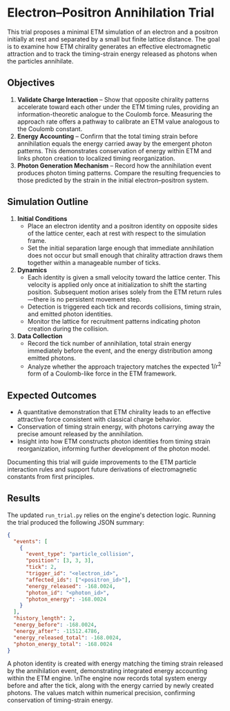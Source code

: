 # Electron–Positron Annihilation Trial

This trial proposes a minimal ETM simulation of an electron and a positron initially at rest and separated by a small but finite lattice distance. The goal is to examine how ETM chirality generates an effective electromagnetic attraction and to track the timing-strain energy released as photons when the particles annihilate.

## Objectives

1. **Validate Charge Interaction** – Show that opposite chirality patterns accelerate toward each other under the ETM timing rules, providing an information-theoretic analogue to the Coulomb force. Measuring the approach rate offers a pathway to calibrate an ETM value analogous to the Coulomb constant.
2. **Energy Accounting** – Confirm that the total timing strain before annihilation equals the energy carried away by the emergent photon patterns. This demonstrates conservation of energy within ETM and links photon creation to localized timing reorganization.
3. **Photon Generation Mechanism** – Record how the annihilation event produces photon timing patterns. Compare the resulting frequencies to those predicted by the strain in the initial electron–positron system.

## Simulation Outline

1. **Initial Conditions**
   - Place an electron identity and a positron identity on opposite sides of the lattice center, each at rest with respect to the simulation frame.
   - Set the initial separation large enough that immediate annihilation does not occur but small enough that chirality attraction draws them together within a manageable number of ticks.
2. **Dynamics**
   - Each identity is given a small velocity toward the lattice center. This velocity is applied only once at initialization to shift the starting position. Subsequent motion arises solely from the ETM return rules—there is no persistent movement step.
   - Detection is triggered each tick and records collisions, timing strain, and emitted photon identities.
   - Monitor the lattice for recruitment patterns indicating photon creation during the collision.
3. **Data Collection**
   - Record the tick number of annihilation, total strain energy immediately before the event, and the energy distribution among emitted photons.
   - Analyze whether the approach trajectory matches the expected $1/r^2$ form of a Coulomb-like force in the ETM framework.

## Expected Outcomes

- A quantitative demonstration that ETM chirality leads to an effective attractive force consistent with classical charge behavior.
- Conservation of timing strain energy, with photons carrying away the precise amount released by the annihilation.
- Insight into how ETM constructs photon identities from timing strain reorganization, informing further development of the photon model.

Documenting this trial will guide improvements to the ETM particle interaction rules and support future derivations of electromagnetic constants from first principles.

## Results

The updated `run_trial.py` relies on the engine's detection logic. Running the
trial produced the following JSON summary:

```json
{
  "events": [
    {
      "event_type": "particle_collision",
      "position": [3, 3, 3],
      "tick": 2,
      "trigger_id": "<electron_id>",
      "affected_ids": ["<positron_id>"],
      "energy_released": -168.0024,
      "photon_id": "<photon_id>",
      "photon_energy": -168.0024
    }
  ],
  "history_length": 2,
  "energy_before": -168.0024,
  "energy_after": -11512.4786,
  "energy_released_total": -168.0024,
  "photon_energy_total": -168.0024
}
```

A photon identity is created with energy matching the timing strain released by
the annihilation event, demonstrating integrated energy accounting within the
ETM engine.
\nThe engine now records total system energy before and after the tick, along with the energy carried by newly created photons. The values match within numerical precision, confirming conservation of timing-strain energy.
